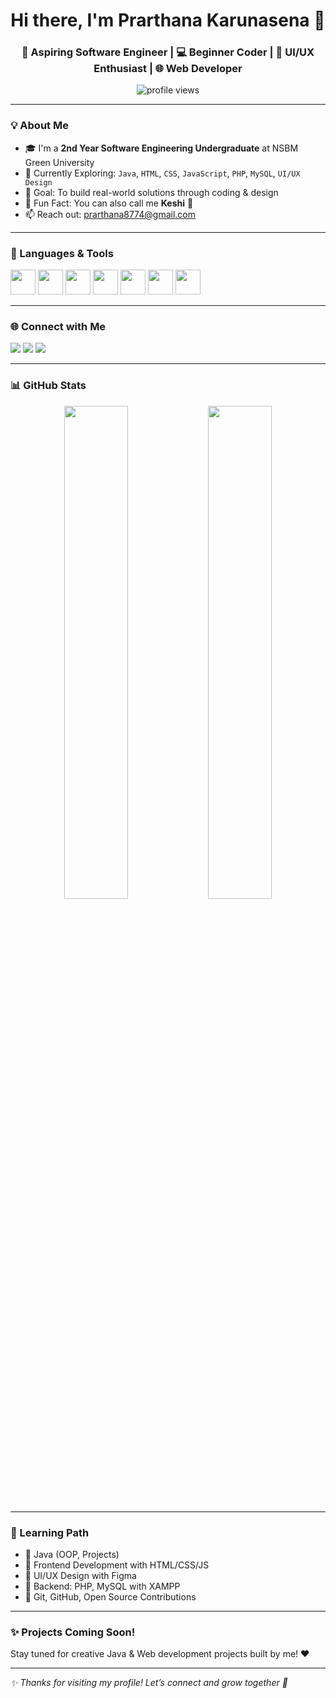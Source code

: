 <!-- Profile README | Prarthana Karunasena -->

<h1 align="center">Hi there, I'm Prarthana Karunasena 👋</h1>
<h3 align="center">🚀 Aspiring Software Engineer | 💻 Beginner Coder | 🎨 UI/UX Enthusiast | 🌐 Web Developer</h3>

<p align="center">
  <img src="https://komarev.com/ghpvc/?username=Prarthana725&label=Profile%20views&color=0e75b6&style=flat" alt="profile views" />
</p>

---

### 💡 About Me

- 🎓 I'm a **2nd Year Software Engineering Undergraduate** at NSBM Green University  
- 🌱 Currently Exploring: `Java`, `HTML`, `CSS`, `JavaScript`, `PHP`, `MySQL`, `UI/UX Design`  
- 📌 Goal: To build real-world solutions through coding & design  
- 💬 Fun Fact: You can also call me **Keshi** 🦄  
- 📫 Reach out: [prarthana8774@gmail.com](mailto:prarthana8774@gmail.com)

---

### 🧩 Languages & Tools

<p align="left">
  <img src="https://cdn.jsdelivr.net/gh/devicons/devicon/icons/html5/html5-original.svg" width="40" height="40"/>
  <img src="https://cdn.jsdelivr.net/gh/devicons/devicon/icons/css3/css3-original.svg" width="40" height="40"/>
  <img src="https://cdn.jsdelivr.net/gh/devicons/devicon/icons/javascript/javascript-original.svg" width="40" height="40"/>
  <img src="https://cdn.jsdelivr.net/gh/devicons/devicon/icons/php/php-original.svg" width="40" height="40"/>
  <img src="https://cdn.jsdelivr.net/gh/devicons/devicon/icons/mysql/mysql-original.svg" width="40" height="40"/>
  <img src="https://cdn.jsdelivr.net/gh/devicons/devicon/icons/java/java-original.svg" width="40" height="40"/>
  <img src="https://cdn.jsdelivr.net/gh/devicons/devicon/icons/figma/figma-original.svg" width="40" height="40"/>
</p>

---

### 🌐 Connect with Me

<p align="left">
  <a href="https://www.linkedin.com/in/prarthana-karunasena" target="_blank"><img src="https://img.shields.io/badge/LinkedIn-blue?logo=linkedin&style=for-the-badge" /></a>
  <a href="https://www.facebook.com/your-facebook-id" target="_blank"><img src="https://img.shields.io/badge/Facebook-%231877F2.svg?&style=for-the-badge&logo=facebook&logoColor=white" /></a>
  <a href="https://www.instagram.com/your-instagram-id" target="_blank"><img src="https://img.shields.io/badge/Instagram-E4405F?&style=for-the-badge&logo=instagram&logoColor=white" /></a>
</p>

---

### 📊 GitHub Stats

<p align="center">
  <img src="https://github-readme-stats.vercel.app/api?username=Prarthana725&show_icons=true&theme=radical" width="45%" />
  <img src="https://github-readme-streak-stats.herokuapp.com/?user=Prarthana725&theme=radical" width="45%" />
</p>

---

### 🧠 Learning Path

- 🔹 Java (OOP, Projects)
- 🔹 Frontend Development with HTML/CSS/JS
- 🔹 UI/UX Design with Figma
- 🔹 Backend: PHP, MySQL with XAMPP
- 🔹 Git, GitHub, Open Source Contributions

---

### ✨ Projects Coming Soon!

Stay tuned for creative Java & Web development projects built by me! ❤️

---

*✨ Thanks for visiting my profile! Let’s connect and grow together 🌱*
